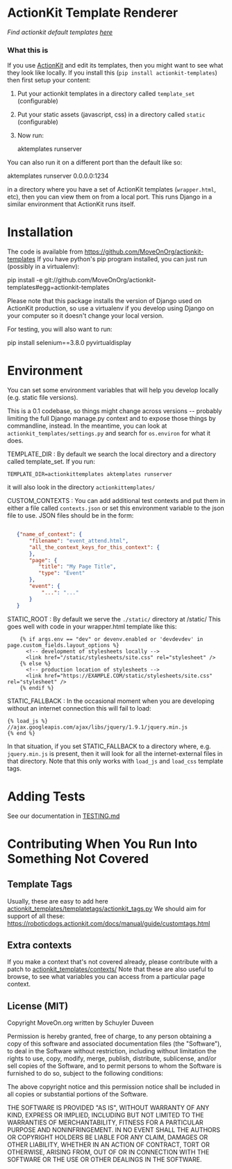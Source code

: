 # ActionKit Template Renderer

_Find actionkit default templates
[here](https://docs.actionkit.com/docs/manual/developer/templates.html)_

### What this is

If you use [ActionKit](http://actionkit.com/) and edit its templates, then you
might want to see what they look like locally. If you install this
(`pip install actionkit-templates`) then first setup your content:

1. Put your actionkit templates in a directory called `template_set`
   (configurable)
2. Put your static assets (javascript, css) in a directory called `static`
   (configurable)
3. Now run:

   aktemplates runserver

You can also run it on a different port than the default like so:

aktemplates runserver 0.0.0.0:1234

in a directory where you have a set of ActionKit templates (`wrapper.html`,
etc), then you can view them on from a local port. This runs Django in a similar
environment that ActionKit runs itself.

# Installation

The code is available from https://github.com/MoveOnOrg/actionkit-templates If
you have python's pip program installed, you can just run (possibly in a
virtualenv):

pip install -e
git://github.com/MoveOnOrg/actionkit-templates#egg=actionkit-templates

Please note that this package installs the version of Django used on ActionKit
production, so use a virtualenv if you develop using Django on your computer so
it doesn't change your local version.

For testing, you will also want to run:

pip install selenium==3.8.0 pyvirtualdisplay

# Environment

You can set some environment variables that will help you develop locally (e.g.
static file versions).

This is a 0.1 codebase, so things might change across versions -- probably
limiting the full Django manage.py context and to expose those things by
commandline, instead. In the meantime, you can look at
`actionkit_templates/settings.py` and search for `os.environ` for what it does.

TEMPLATE_DIR : By default we search the local directory and a directory called
template_set. If you run:

    TEMPLATE_DIR=actionkittemplates aktemplates runserver

it will also look in the directory `actionkittemplates/`

CUSTOM_CONTEXTS : You can add additional test contexts and put them in either a
file called `contexts.json` or set this environment variable to the json file to
use. JSON files should be in the form:

```json

   {"name_of_context": {
       "filename": "event_attend.html",
       "all_the_context_keys_for_this_context": {
       },
       "page": {
          "title": "My Page Title",
          "type": "Event"
       },
       "event": {
           "...": "..."
       }
   }

```

STATIC_ROOT : By default we serve the `./static/` directory at /static/ This
goes well with code in your wrapper.html template like this:

```
    {% if args.env == "dev" or devenv.enabled or 'devdevdev' in page.custom_fields.layout_options %}
      <!-- development of stylesheets locally -->
      <link href="/static/stylesheets/site.css" rel="stylesheet" />
    {% else %}
      <!-- production location of stylesheets -->
      <link href="https://EXAMPLE.COM/static/stylesheets/site.css" rel="stylesheet" />
    {% endif %}
```

STATIC_FALLBACK : In the occasional moment when you are developing without an
internet connection this will fail to load:

```
{% load_js %}
//ajax.googleapis.com/ajax/libs/jquery/1.9.1/jquery.min.js
{% end %}
```

In that situation, if you set STATIC_FALLBACK to a directory where, e.g.
`jquery.min.js` is present, then it will look for all the internet-external
files in that directory. Note that this only works with `load_js` and `load_css`
template tags.

# Adding Tests

See our documentation in [TESTING.md](./TESTING.md)

# Contributing When You Run Into Something Not Covered

## Template Tags

Usually, these are easy to add here
[actionkit_templates/templatetags/actionkit_tags.py](https://github.com/MoveOnOrg/actionkit-templates/blob/master/actionkit_templates/templatetags/actionkit_tags.py)
We should aim for support of all these:
https://roboticdogs.actionkit.com/docs/manual/guide/customtags.html

## Extra contexts

If you make a context that's not covered already, please contribute with a patch
to
[actionkit_templates/contexts/](https://github.com/MoveOnOrg/actionkit-templates/tree/master/actionkit_templates/contexts)
Note that these are also useful to browse, to see what variables you can access
from a particular page context.

## License (MIT)

Copyright MoveOn.org written by Schuyler Duveen

Permission is hereby granted, free of charge, to any person obtaining a copy of
this software and associated documentation files (the "Software"), to deal in
the Software without restriction, including without limitation the rights to
use, copy, modify, merge, publish, distribute, sublicense, and/or sell copies of
the Software, and to permit persons to whom the Software is furnished to do so,
subject to the following conditions:

The above copyright notice and this permission notice shall be included in all
copies or substantial portions of the Software.

THE SOFTWARE IS PROVIDED "AS IS", WITHOUT WARRANTY OF ANY KIND, EXPRESS OR
IMPLIED, INCLUDING BUT NOT LIMITED TO THE WARRANTIES OF MERCHANTABILITY, FITNESS
FOR A PARTICULAR PURPOSE AND NONINFRINGEMENT. IN NO EVENT SHALL THE AUTHORS OR
COPYRIGHT HOLDERS BE LIABLE FOR ANY CLAIM, DAMAGES OR OTHER LIABILITY, WHETHER
IN AN ACTION OF CONTRACT, TORT OR OTHERWISE, ARISING FROM, OUT OF OR IN
CONNECTION WITH THE SOFTWARE OR THE USE OR OTHER DEALINGS IN THE SOFTWARE.
